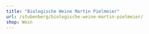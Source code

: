 ```yaml
---
title: "Biologische Weine Martin Pielmeier"
url: /stubenberg/biologische-weine-martin-pielmeier/
shop: Wein
---
```

